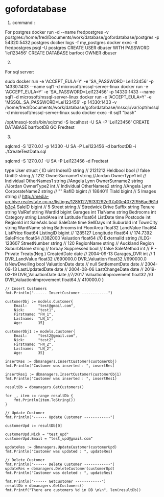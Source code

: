 # gofordatabase
1.  command :

For postgres
docker run -d --name fredpostgres -v postgres:/home/fred/Documents/work/database/gofordatabase/postgres -p 54320:5432 postgres
docker logs -f my_postgres
docker exec -it fredpostgres psql -U postgres
CREATE USER dbuser WITH PASSWORD 'lei123456'
CREATE DATABASE barfoot OWNER dbuser

2. 
For sql server:

sudo docker run -e 'ACCEPT_EULA=Y' -e 'SA_PASSWORD=Lei123456' -p 14330:1433 --name sql1 -d microsoft/mssql-server-linux 
docker run -e 'ACCEPT_EULA=Y' -e 'SA_PASSWORD=Lei123456' -p 14330:1433 --name sql1 -d microsoft/mssql-server-linux 
docker run -e 'ACCEPT_EULA=Y' -e 'MSSQL_SA_PASSWORD=Lei123456' -p 14330:1433 -v /home/fred/Documents/work/database/gofordatabase/mssql:/var/opt/mssql -d microsoft/mssql-server-linux
sudo docker exec -it sql1 "bash"

/opt/mssql-tools/bin/sqlcmd -S localhost -U SA -P 'Lei123456'
CREATE DATABASE barfootDB
GO
Fredtest

3.  
sqlcmd -S 127.0.0.1 -p 14330 -U SA -P Lei123456 -d barfootDB -i ./CreateTestData.sql

sqlcmd -S 127.0.0.1  -U SA -P Lei123456 -d Fredtest 




type User struct {
    ID                       uint
    IndexID                  string //  2121212
    Heldbool                 bool   // false
    UnitID                   string //  1212
    OwnerSurname1            string //Jordan
    OwnerType1               int    // Individual
    OtherNames1              string //Angela Lynn
    OwnerSurname2            string //Jordan
    OwnerType2               int    // Individual
    OtherNames2              string //Angela Lynn
    CorporateName2           string //  ""
    RafID                    bigint //  1864011
    TlaId                    bigint // 5
    Images                   string // http://media-archive.realestate.co.nz/listings/1285127/9f33292e37a00e4072f956ac961db3c4
    SaleID                   bigint // 5
    Street                   string // Stredwick Drive
    Suffix                   string
    Tenure                   string
    ValRef                   string
    WardId                   bigint
    Garages                  int
    TlaName                  string
    Bedrooms                 int
    Category                 string
    LandArea                 int
    Latitude                 float64
    ListDate                 time
    Postcode                 int
    RegionId                 int
    SaleAsIs                 bool
    SaleDate                 time
    SellDays                 int
    SuburbId                 int
    TownCity                 string
    WardName                 string
    Bathrooms                int
    FloorArea                float32
    LandValue                float64
    ListPrice                float64
    ListingID                bigint  // 1285127
    Longitude                float64 // 174.7392
    SalePrice                float64 //382000
    Valuation                float64 //0
    ExternalId               string  //LEG-123607
    StreetNumber             string  //  120
    RegionName               string  // Auckland Region
    SuburbName               string  // torbay
    Suppressed               bool    // false
    SaleMethod               int     //     P - Private Treaty(Neg.)
    CreatedDate              date    // 2004-09-13
    Garages_DVR              int     // 1
    DVR_LandValue            float32 //690000.0
    DVR_Valuation            float32 //690000.0
    IsNewDwelling            bool
    ValuationDate            date    //  null
    SettlementDate           date    //  2004-09-13
    LastUpdatedDate          date    // 2004-08-06
    LastChangeDate           date    // 2019-02-19
    DVR_ValuationDate        date    //7/2017
    ValuationImprovement     float32 //0
    DVR_ValuationImprovement float64 // 410000.0
}







    // Insert Customers
    fmt.Println("------ InsertCustomer ------------")

    customerObj := models.Customer{
        Email:     "test@gmail.com",
        Nick:      "test1",
        Firstname: "FN_1",
        Lastname:  "LN_1",
        Age:       15}

    customerObj1 := models.Customer{
        Email:     "test2@gmail.com",
        Nick:      "test2",
        Firstname: "FN_2",
        Lastname:  "LN_2",
        Age:       35}

    insertRes := dbmanagers.InsertCustomer(customerObj)
    fmt.Println("Customer was inserted : ", insertRes)

    insertRes1 := dbmanagers.InsertCustomer(customerObj1)
    fmt.Println("Customer was inserted : ", insertRes1)

    resultDb = dbmanagers.GetCustomers()

    for _, item := range resultDb {
        fmt.Println(item.ToString())
    }

    // Update Customer
    fmt.Println("------ Update Customer ------------")

    customerUpd := resultDb[0]

    customerUpd.Nick = "test_upd"
    customerUpd.Email = "test_upd@gmail.com"

    updateRes := dbmanagers.UpdateCustomer(customerUpd)
    fmt.Println("Customer was updated : ", updateRes)

    // Delete Customer
    fmt.Println("------ Delete Customer ------------")
    updateRes = dbmanagers.DeleteCustomer(customerUpd)
    fmt.Println("Customer was deleted : ", updateRes)

    fmt.Println("------ GetCustomer ------------")
    resultDb = dbmanagers.GetCustomers()
    fmt.Printf("There are customers %d in DB \n\n", len(resultDb))